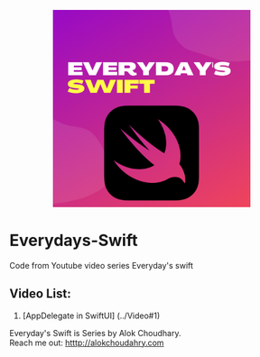 
<p align="center">
  <img src="./Everydays-Swift.png" width="350" title="EveryDay's Swift logo" width="200">
</p>

# Everydays-Swift
Code from Youtube video series Everyday's swift 

## Video List: 
1. [AppDelegate in SwiftUI] (../Video#1)





Everyday's Swift is Series by Alok Choudhary.<br> 
Reach me out: [htttp://alokchoudahry.com](htttp://alokchoudahry.com) 